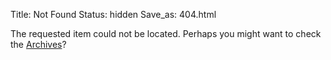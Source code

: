 Title: Not Found
Status: hidden
Save_as: 404.html

The requested item could not be located. Perhaps you might want to check
the [Archives](/archives.html)?

<!---
need to configure nginx
https://docs.getpelican.com/en/latest/tips.html
-->

